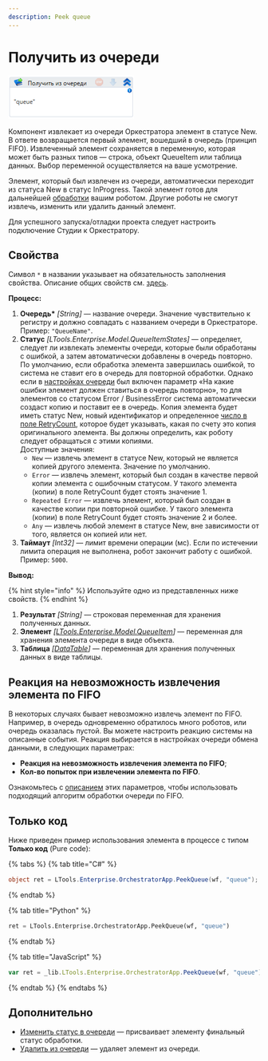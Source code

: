 ```yaml
---
description: Peek queue
---
```


# Получить из очереди

![](<../../../../.gitbook/assets/image (393).png>)

Компонент извлекает из очереди Оркестратора элемент в статусе New. В ответе возвращается первый элемент, вошедший в очередь (принцип FIFO). Извлеченный элемент сохраняется в переменную, которая может быть разных типов — строка, объект QueueItem или таблица данных. Выбор переменной осуществляется на ваше усмотрение. 

Элемент, который был извлечен из очереди, автоматически переходит из статуса New в статус InProgress. Такой элемент готов для дальнейшей [обработки](https://docs.primo-rpa.ru/primo-rpa/g_elements/el_basic/els_orch/els_queues/changequeueitemstate) вашим роботом. Другие роботы не cмогут извлечь, изменить или удалить данный элемент.

Для успешного запуска/отладки проекта следует настроить подключение Студии к Оркестратору.



## Свойства
Символ `*` в названии указывает на обязательность заполнения свойства. Описание общих свойств см. [здесь](https://docs.primo-rpa.ru/primo-rpa/primo-studio/process/elements#svoistva-elementa).

 **Процесс:**

1. **Очередь\*** *[String]* — название очереди. Значение чувствительно к регистру и должно совпадать с названием очереди в Оркестраторе. Пример: `"QueueName"`. 
1. **Статус** *[LTools.Enterprise.Model.QueueItemStates]* — определяет, следует ли извлекать элементы очереди, которые были обработаны с ошибкой, а затем автоматически добавлены в очередь повторно. По умолчанию, если обработка элемента завершилась ошибкой, то система не ставит его в очередь для повторной обработки. Однако если в [настройках очереди](https://docs.primo-rpa.ru/primo-rpa/orchestrator/basics/data-queues#parametry-ocheredi-obmena-dannymi) был включен параметр «На какие ошибки элемент должен ставиться в очередь повторно», то для элементов со статусом Error / BusinessError система автоматически создаст копию и поставит ее в очередь. Копия элемента будет иметь статус New, новый идентификатор и определенное [число в поле RetryCount](https://docs.primo-rpa.ru/primo-rpa/g_elements/el_basic/els_orch/els_queues/datatypes), которое будет указывать, какая по счету это копия оригинального элемента. Вы должны определить, как роботу следует обращаться с этими копиями.\
   Доступные значения:
   * `New` — извлечь элемент в статусе New, который не является копией другого элемента. Значение по умолчанию.
   * `Error` — извлечь элемент, который был создан в качестве первой копии элемента с ошибочным статусом. У такого элемента (копии) в поле RetryCount будет стоять значение 1.
   * `Repeated Error` — извлечь элемент, который был создан в качестве копии при повторной ошибке. У такого элемента (копии) в поле RetryCount будет стоять значение 2 и более.
   * `Any` — извлечь любой элемент в статусе New, вне зависимости от того, является он копией или нет.  
1. **Таймаут** *[Int32]* — лимит времени операции (мс). Если по истечении лимита операция не выполнена, робот закончит работу с ошибкой. Пример: `5000`.

**Вывод:**

{% hint style="info" %}
Используйте одно из представленных ниже свойств.
{% endhint %}


1. **Результат** *[String]* — строковая переменная для хранения полученных данных.
1. **Элемент** *[[LTools.Enterprise.Model.QueueItem](https://docs.primo-rpa.ru/primo-rpa/g_elements/el_basic/els_orch/els_queues/datatypes)]* — переменная для хранения элемента очереди в виде объекта.
1. **Таблица** *[[DataTable](https://learn.microsoft.com/ru-ru/dotnet/api/system.data.datatable?view=net-5.0)]* — переменная для хранения полученных данных в виде таблицы.


## Реакция на невозможность извлечения элемента по FIFO

В некоторых случаях бывает невозможно извлечь элемент по FIFO. Например, в очередь одновременно обратилось много роботов, или очередь оказалась пустой. Вы можете настроить реакцию системы на описанные события. Реакция выбирается в настройках очереди обмена данными, в следующих параметрах:
* **Реакция на невозможность извлечения элемента по FIFO**;
* **Кол-во попыток при извлечении элемента по FIFO**.

Ознакомьтесь с [описанием](https://docs.primo-rpa.ru/primo-rpa/orchestrator/basics/data-queues#parametry-ocheredi-obmena-dannymi) этих параметров, чтобы использовать подходящий алгоритм обработки очереди по FIFO.

## Только код
Ниже приведен пример использования элемента в процессе с типом **Только код** (Pure code):

{% tabs %}
{% tab title="C#" %}
```csharp
object ret = LTools.Enterprise.OrchestratorApp.PeekQueue(wf, "queue");
```
{% endtab %}

{% tab title="Python" %}
```python
ret = LTools.Enterprise.OrchestratorApp.PeekQueue(wf, "queue")
```
{% endtab %}

{% tab title="JavaScript" %}
```javascript
var ret = _lib.LTools.Enterprise.OrchestratorApp.PeekQueue(wf, "queue");
```
{% endtab %}
{% endtabs %}

## Дополнительно
* [Изменить статус в очереди](https://docs.primo-rpa.ru/primo-rpa/g_elements/el_basic/els_orch/els_queues/changequeueitemstate) — присваивает элементу финальный статус обработки. 
* [Удалить из очереди](https://docs.primo-rpa.ru/primo-rpa/g_elements/el_basic/els_orch/els_queues/deletefromqueue) — удаляет элемент из очереди.
